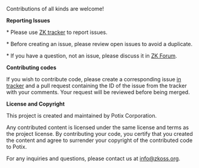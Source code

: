
Contributions of all kinds are welcome!

**Reporting Issues**

\* Please use [ZK tracker](https://tracker.zkoss.org/projects/ZK) to report issues.

\* Before creating an issue, please review open issues to avoid a duplicate.

\* If you have a question, not an issue, please discuss it in [ZK Forum](https://forum.zkoss.org/questions/).

**Contributing codes**

If you wish to contribute code, please create a corresponding issue [in tracker](https://tracker.zkoss.org/projects/ZK) and a pull request containing the ID of the issue from the tracker with your comments. Your request will be reviewed before being merged.

**License and Copyright**

This project is created and maintained by Potix Corporation. 

Any contributed content is licensed under the same license and terms as the project license. By contributing your code, you certify that you created the content and agree to surrender your copyright of the contributed code to Potix. 


For any inquiries and questions, please contact us at info@zkoss.org.
